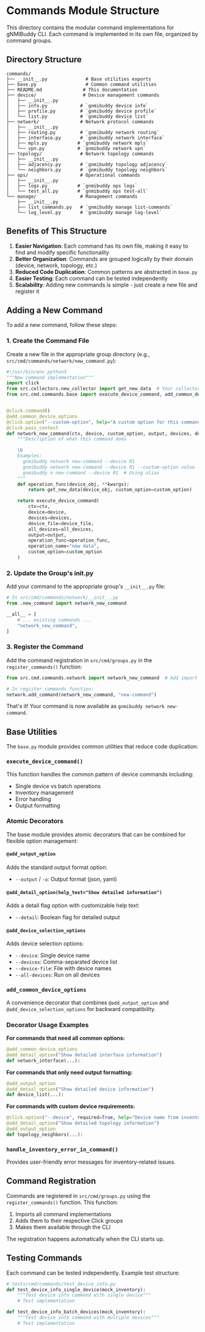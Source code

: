 # Commands Module Structure

This directory contains the modular command implementations for gNMIBuddy CLI. Each command is implemented in its own file, organized by command groups.

## Directory Structure

```
commands/
├── __init__.py              # Base utilities exports
├── base.py                  # Common command utilities
├── README.md               # This documentation
├── device/                 # Device management commands
│   ├── __init__.py
│   ├── info.py            # `gnmibuddy device info`
│   ├── profile.py         # `gnmibuddy device profile`
│   └── list.py            # `gnmibuddy device list`
├── network/               # Network protocol commands
│   ├── __init__.py
│   ├── routing.py         # `gnmibuddy network routing`
│   ├── interface.py       # `gnmibuddy network interface`
│   ├── mpls.py           # `gnmibuddy network mpls`
│   └── vpn.py            # `gnmibuddy network vpn`
├── topology/              # Network topology commands
│   ├── __init__.py
│   ├── adjacency.py       # `gnmibuddy topology adjacency`
│   └── neighbors.py       # `gnmibuddy topology neighbors`
├── ops/                   # Operational commands
│   ├── __init__.py
│   ├── logs.py           # `gnmibuddy ops logs`
│   └── test_all.py       # `gnmibuddy ops test-all`
└── manage/                # Management commands
    ├── __init__.py
    ├── list_commands.py   # `gnmibuddy manage list-commands`
    └── log_level.py       # `gnmibuddy manage log-level`
```

## Benefits of This Structure

1. **Easier Navigation**: Each command has its own file, making it easy to find and modify specific functionality
2. **Better Organization**: Commands are grouped logically by their domain (device, network, topology, etc.)
3. **Reduced Code Duplication**: Common patterns are abstracted in `base.py`
4. **Easier Testing**: Each command can be tested independently
5. **Scalability**: Adding new commands is simple - just create a new file and register it

## Adding a New Command

To add a new command, follow these steps:

### 1. Create the Command File

Create a new file in the appropriate group directory (e.g., `src/cmd/commands/network/new_command.py`):

```python
#!/usr/bin/env python3
"""New command implementation"""
import click
from src.collectors.new_collector import get_new_data  # Your collector
from src.cmd.commands.base import execute_device_command, add_common_device_options


@click.command()
@add_common_device_options
@click.option("--custom-option", help="A custom option for this command")
@click.pass_context
def network_new_command(ctx, device, custom_option, output, devices, device_file, all_devices):
    """Description of what this command does

    \b
    Examples:
      gnmibuddy network new-command --device R1
      gnmibuddy network new-command --device R1 --custom-option value
      gnmibuddy n new-command --device R1  # Using alias
    """
    def operation_func(device_obj, **kwargs):
        return get_new_data(device_obj, custom_option=custom_option)

    return execute_device_command(
        ctx=ctx,
        device=device,
        devices=devices,
        device_file=device_file,
        all_devices=all_devices,
        output=output,
        operation_func=operation_func,
        operation_name="new data",
        custom_option=custom_option
    )
```

### 2. Update the Group's **init**.py

Add your command to the appropriate group's `__init__.py` file:

```python
# In src/cmd/commands/network/__init__.py
from .new_command import network_new_command

__all__ = [
    # ... existing commands ...
    "network_new_command",
]
```

### 3. Register the Command

Add the command registration in `src/cmd/groups.py` in the `register_commands()` function:

```python
from src.cmd.commands.network import network_new_command  # Add import

# In register_commands function:
network.add_command(network_new_command, "new-command")
```

That's it! Your command is now available as `gnmibuddy network new-command`.

## Base Utilities

The `base.py` module provides common utilities that reduce code duplication:

### `execute_device_command()`

This function handles the common pattern of device commands including:

- Single device vs batch operations
- Inventory management
- Error handling
- Output formatting

### Atomic Decorators

The base module provides atomic decorators that can be combined for flexible option management:

#### `@add_output_option`

Adds the standard output format option:

- `--output` / `-o`: Output format (json, yaml)

#### `@add_detail_option(help_text="Show detailed information")`

Adds a detail flag option with customizable help text:

- `--detail`: Boolean flag for detailed output

#### `@add_device_selection_options`

Adds device selection options:

- `--device`: Single device name
- `--devices`: Comma-separated device list
- `--device-file`: File with device names
- `--all-devices`: Run on all devices

### `add_common_device_options`

A convenience decorator that combines `@add_output_option` and `@add_device_selection_options` for backward compatibility.

### Decorator Usage Examples

**For commands that need all common options:**

```python
@add_common_device_options
@add_detail_option("Show detailed interface information")
def network_interface(...):
```

**For commands that only need output formatting:**

```python
@add_output_option
@add_detail_option("Show detailed device information")
def device_list(...):
```

**For commands with custom device requirements:**

```python
@click.option("--device", required=True, help="Device name from inventory")
@add_detail_option("Show detailed topology information")
@add_output_option
def topology_neighbors(...):
```

### `handle_inventory_error_in_command()`

Provides user-friendly error messages for inventory-related issues.

## Command Registration

Commands are registered in `src/cmd/groups.py` using the `register_commands()` function. This function:

1. Imports all command implementations
2. Adds them to their respective Click groups
3. Makes them available through the CLI

The registration happens automatically when the CLI starts up.

## Testing Commands

Each command can be tested independently. Example test structure:

```python
# tests/cmd/commands/test_device_info.py
def test_device_info_single_device(mock_inventory):
    """Test device info command with single device"""
    # Test implementation

def test_device_info_batch_devices(mock_inventory):
    """Test device info command with multiple devices"""
    # Test implementation
```
